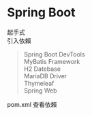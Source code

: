 # Spring Boot  
起手式  
引入依賴  
>Spring Boot DevTools  
>MyBatis Framework  
>H2 Datebase  
>MariaDB Driver  
>Thymeleaf  
>Spring Web

pom.xml 查看依賴  

